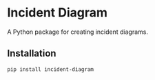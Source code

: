 # Incident Diagram

A Python package for creating incident diagrams.

## Installation

```bash
pip install incident-diagram
```


